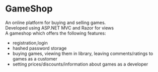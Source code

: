 # GameShop
An online platform for buying and selling games. <br />
Developed using ASP.NET MVC and Razor for views<br />
A gameshop which offers the following features:<br />
- registration,login
- hashed password storage
- buying games, viewing them in library, leaving comments/ratings to games as a customer
- setting prices/discounts/information about games as a developer
